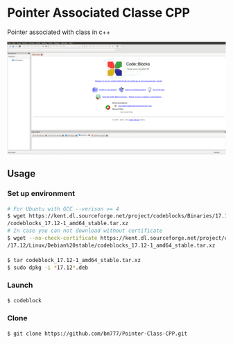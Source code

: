 # Pointer Associated Classe CPP
Pointer associated with class in c++

![Instace of Codeblock on ubuntu](assets/codeblock.png)

## Usage

### Set up environment

```bash
# For Ubuntu with GCC --verison >= 4
$ wget https://kent.dl.sourceforge.net/project/codeblocks/Binaries/17.12/Linux/Debian%20stable\
/codeblocks_17.12-1_amd64_stable.tar.xz
# In case you can not download without certificate
$ wget --no-check-certificate https://kent.dl.sourceforge.net/project/codeblocks/Binaries\
/17.12/Linux/Debian%20stable/codeblocks_17.12-1_amd64_stable.tar.xz

$ tar codeblock_17.12-1_amd64_stable.tar.xz
$ sudo dpkg -i *17.12*.deb
```

### Launch

```bash
$ codeblock
```


### Clone
```bash
$ git clone https://github.com/bm777/Pointer-Class-CPP.git
```

